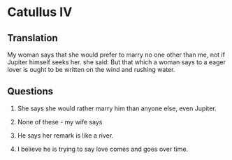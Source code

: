 # Catullus IV

## Translation

My woman says that she would prefer to marry no one other than me, not if Jupiter himself seeks her. she said: But that which a woman says to a eager lover is ought to be written on the wind and rushing water.

## Questions

1. She says she would rather marry him than anyone else, even Jupiter.

2. None of these - my wife says

3. He says her remark is like a river.

4. I believe he is trying to say love comes and goes over time.
